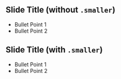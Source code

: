 ## Slide Title (without `.smaller`)

-   Bullet Point 1
-   Bullet Point 2

## Slide Title (with `.smaller`)

-   Bullet Point 1
-   Bullet Point 2
